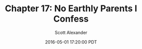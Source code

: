 ---
layout: chapter
title: "Chapter 17: No Earthly Parents I Confess"
author: Scott Alexander
description: http://unsongbook.com/chapter-18-no-earthly-parents-i-confess/
date: 2016-05-01 17:20:00 PDT
length: 1221916
duration: 305
guid: chapter-18-no-earthly-parents-i-confess
---